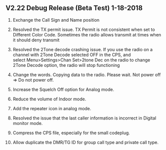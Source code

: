 V2.22 Debug Release (Beta Test) 1-18-2018
--------------------------------------------
1. Exchange the Call Sign and Name position
2. Resolved the TX permit issue.
TX Permit is not consistent when set to Different Color Code.   Sometimes the radio allows transmit 
at times when it should deny transmit
3. Resolved the 2Tone decode crashing issue.
If  you  use  the  radio  on  a  channel  with  2Tone  Decode  selected  OFF  in  the  CPS,  and  
select  Menu>Settings>Chan Set>2tone Dec on the radio to change 2Tone Decode option, the radio will 
stop functioning

4. Change the words.
Copying data to the radio. Please wait. Not power off => Do not power off.
5. Increase the Squelch Off option for Analog mode.
6. Reduce the volume of Indoor mode.
7. Add the repeater icon in analog mode.
8. Resolved the issue that the last caller information is incorrect in Digital monitor mode.
9. Compress the CPS file, especially for the small codeplug.
10. Allow duplicate the DMR/TG ID for group call type and private call type.
